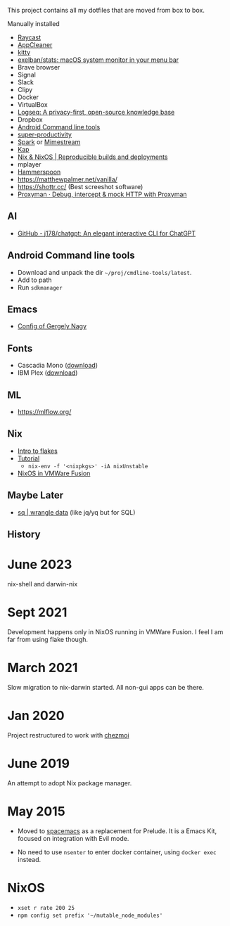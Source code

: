 This project contains all my dotfiles that are moved from box to box.

Manually installed

- [Raycast](https://www.raycast.com/)
- [AppCleaner](https://freemacsoft.net/appcleaner/)
- [kitty](https://sw.kovidgoyal.net/kitty/)
- [exelban/stats: macOS system monitor in your menu bar](https://github.com/exelban/stats)
- Brave browser
- Signal
- Slack
- Clipy
- Docker
- VirtualBox
- [Logseq: A privacy-first, open-source knowledge base](https://logseq.com/)
- Dropbox
- [Android Command line tools](https://developer.android.com/studio#cmdline-tools)
- [super-productivity](https://github.com/johannesjo/super-productivity)
- [Spark](https://sparkmailapp.com/) or [Mimestream](https://mimestream.com/)
- [Kap](https://getkap.co/)
- [Nix & NixOS | Reproducible builds and deployments](https://nixos.org/)
- mplayer
- [Hammerspoon](https://www.hammerspoon.org/)
- https://matthewpalmer.net/vanilla/
- https://shottr.cc/ (Best screeshot software)
- [Proxyman · Debug, intercept & mock HTTP with Proxyman](https://proxyman.io/)

## AI
- [GitHub - j178/chatgpt: An elegant interactive CLI for ChatGPT](https://github.com/j178/chatgpt)

## Android Command line tools
- Download and unpack the dir `~/proj/cmdline-tools/latest`.
- Add to path
- Run `sdkmanager`

## Emacs

- [Config of Gergely Nagy](https://github.com/algernon/emacs.d/blob/master/.spacemacs)

## Fonts

- Cascadia Mono ([download](https://github.com/microsoft/cascadia-code))
- IBM Plex ([download](https://github.com/IBM/plex/releases/))

## ML
- https://mlflow.org/

## Nix

- [Intro to flakes](https://serokell.io/blog/practical-nix-flakes)
- [Tutorial](https://www.tweag.io/blog/2020-05-25-flakes/)
  - `nix-env -f '<nixpkgs>' -iA nixUnstable`
- [NixOS in VMWare Fusion](https://dev.to/ryuheechul/quickest-way-to-run-nixos-on-your-vmware-fusion-4dn7)

## Maybe Later
- [sq | wrangle data](https://sq.io/) (like jq/yq but for SQL)

## History

# June 2023
nix-shell and darwin-nix

# Sept 2021
Development happens only in NixOS running in VMWare Fusion. I feel I am far from
using flake though.

# March 2021
Slow migration to nix-darwin started.
All non-gui apps can be there.

# Jan 2020
Project restructured to work with [chezmoi](https://github.com/twpayne/chezmoi/blob/master/docs/HOWTO.md)

# June 2019
An attempt to adopt Nix package manager.

# May 2015

* Moved to [spacemacs](https://github.com/syl20bnr/spacemacs) as a replacement for Prelude.
  It is a Emacs Kit, focused on integration with Evil mode.

* No need to use `nsenter` to enter docker container, using `docker exec` instead.

# NixOS

- `xset r rate 200 25`
- `npm config set prefix '~/mutable_node_modules'`
